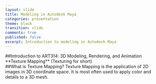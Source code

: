 ```yaml
---
layout: slide
title: Modeling in Autodesk Maya
categories: presentation
theme: black
transition: slide
comments: true
published: false
excerpt: Introduction to modeling in Autodesk Maya
---
```

<section data-markdown>
##Introduction to ART314: 3D Modeling, Rendering, and Animation
**Texture Mapping** (Texturing for short)

</section>
<section data-markdown>
##What is Texture Mapping?
Texture Mapping is the application of 2D images in 3D coordinate space. It is most often used to apply color and details to a 3D mesh.
</section>